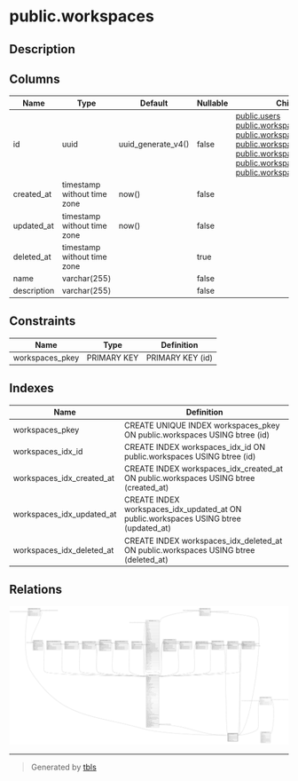 # public.workspaces

## Description

## Columns

| Name        | Type                        | Default            | Nullable | Children                                                                                                                                                                                                                                                                                                                                                                                | Parents | Comment |
| ----------- | --------------------------- | ------------------ | -------- | --------------------------------------------------------------------------------------------------------------------------------------------------------------------------------------------------------------------------------------------------------------------------------------------------------------------------------------------------------------------------------------- | ------- | ------- |
| id          | uuid                        | uuid_generate_v4() | false    | [public.users](public.users.md) [public.workspace_members](public.workspace_members.md) [public.workspace_orgs](public.workspace_orgs.md) [public.workspace_repos](public.workspace_repos.md) [public.workspace_insights](public.workspace_insights.md) [public.workspace_contributors](public.workspace_contributors.md) [public.workspace_user_lists](public.workspace_user_lists.md) |         |         |
| created_at  | timestamp without time zone | now()              | false    |                                                                                                                                                                                                                                                                                                                                                                                         |         |         |
| updated_at  | timestamp without time zone | now()              | false    |                                                                                                                                                                                                                                                                                                                                                                                         |         |         |
| deleted_at  | timestamp without time zone |                    | true     |                                                                                                                                                                                                                                                                                                                                                                                         |         |         |
| name        | varchar(255)                |                    | false    |                                                                                                                                                                                                                                                                                                                                                                                         |         |         |
| description | varchar(255)                |                    | false    |                                                                                                                                                                                                                                                                                                                                                                                         |         |         |

## Constraints

| Name            | Type        | Definition       |
| --------------- | ----------- | ---------------- |
| workspaces_pkey | PRIMARY KEY | PRIMARY KEY (id) |

## Indexes

| Name                      | Definition                                                                           |
| ------------------------- | ------------------------------------------------------------------------------------ |
| workspaces_pkey           | CREATE UNIQUE INDEX workspaces_pkey ON public.workspaces USING btree (id)            |
| workspaces_idx_id         | CREATE INDEX workspaces_idx_id ON public.workspaces USING btree (id)                 |
| workspaces_idx_created_at | CREATE INDEX workspaces_idx_created_at ON public.workspaces USING btree (created_at) |
| workspaces_idx_updated_at | CREATE INDEX workspaces_idx_updated_at ON public.workspaces USING btree (updated_at) |
| workspaces_idx_deleted_at | CREATE INDEX workspaces_idx_deleted_at ON public.workspaces USING btree (deleted_at) |

## Relations

![er](public.workspaces.svg)

---

> Generated by [tbls](https://github.com/k1LoW/tbls)
